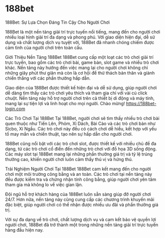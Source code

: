 # 188bet
188Bet: Sự Lựa Chọn Đáng Tin Cậy Cho Người Chơi

188Bet là một nền tảng giải trí trực tuyến nổi tiếng, mang đến cho người chơi nhiều loại hình giải trí đa dạng và phong phú. Với giao diện hiện đại, dễ sử dụng và chất lượng dịch vụ tuyệt vời, 188Bet đã nhanh chóng chiếm được cảm tình của người chơi trên toàn cầu.

Giới Thiệu Nền Tảng 188Bet
188Bet cung cấp một loạt các trò chơi giải trí trực tuyến, bao gồm các trò chơi bài, game bàn, slot game và nhiều trò chơi khác. Nền tảng này hướng đến việc mang lại cho người chơi không chỉ những giây phút thư giãn mà còn là cơ hội để thử thách bản thân và giành chiến thắng với các phần thưởng hấp dẫn.

Giao diện của 188Bet được thiết kế hiện đại và dễ sử dụng, giúp người chơi dễ dàng tìm thấy các trò chơi yêu thích và tham gia chỉ với vài cú click chuột. Nền tảng này hỗ trợ người chơi trên cả thiết bị di động và máy tính, mang lại sự tiện lợi và linh hoạt cho mọi người. Chào mừng! https://188bet-login.com

Các Trò Chơi Tại 188Bet
Tại 188Bet, người chơi sẽ tìm thấy nhiều trò chơi bài quen thuộc như Tiến Lên, Phỏm, Xì Dách, Bài Cào và các trò chơi bàn như Sicbo, Xí Ngầu. Các trò chơi này đều có cách chơi dễ hiểu, kết hợp với yếu tố may mắn và chiến thuật, tạo nên sự hấp dẫn cho người chơi.

188Bet cũng nổi bật với các trò chơi slot, được thiết kế với nhiều chủ đề đa dạng, từ các trò chơi cổ điển đến những trò chơi với đồ họa 3D sống động. Các máy slot tại 188Bet mang lại những phần thưởng giá trị và tỷ lệ trúng thưởng cao, khiến người chơi luôn cảm thấy thú vị và hứng thú.

Trải Nghiệm Người Chơi Tại 188Bet
188Bet cam kết mang đến cho người chơi một môi trường công bằng và an toàn. Các trò chơi tại nền tảng này đều được kiểm tra và chứng nhận tính công bằng, giúp người chơi yên tâm tham gia mà không lo về việc gian lận.

Đội ngũ hỗ trợ khách hàng của 188Bet luôn sẵn sàng giúp đỡ người chơi 24/7. Hơn nữa, nền tảng này cũng cung cấp các chương trình khuyến mãi đặc biệt, giúp người chơi có thể nhận được nhiều ưu đãi và phần thưởng giá trị.

Với sự đa dạng về trò chơi, chất lượng dịch vụ và cam kết bảo vệ quyền lợi người chơi, 188Bet đã trở thành một trong những nền tảng giải trí trực tuyến hàng đầu hiện nay.
